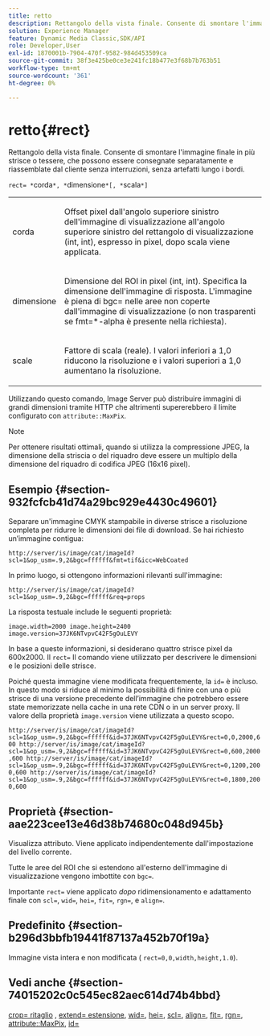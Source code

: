 ```yaml
---
title: retto
description: Rettangolo della vista finale. Consente di smontare l'immagine finale in più strisce o tessere, che possono essere consegnate separatamente e riassemblate dal cliente senza interruzioni, senza artefatti lungo i bordi.
solution: Experience Manager
feature: Dynamic Media Classic,SDK/API
role: Developer,User
exl-id: 1870001b-7904-470f-9582-984d453509ca
source-git-commit: 38f3e425be0ce3e241fc18b477e3f68b7b763b51
workflow-type: tm+mt
source-wordcount: '361'
ht-degree: 0%

---
```


# retto{#rect}

Rettangolo della vista finale. Consente di smontare l&#39;immagine finale in più strisce o tessere, che possono essere consegnate separatamente e riassemblate dal cliente senza interruzioni, senza artefatti lungo i bordi.

`rect= *`corda`*, *`dimensione`*[, *`scala`*]`

<table id="simpletable_69D112F85FA24EFCA727B398DC8ED699"> 
 <tr class="strow"> 
  <td class="stentry"> <p><span class="varname"> corda</span> </p> </td> 
  <td class="stentry"> <p>Offset pixel dall'angolo superiore sinistro dell'immagine di visualizzazione all'angolo superiore sinistro del rettangolo di visualizzazione (int, int), espresso in pixel, dopo <span class="varname"> scala</span> viene applicata. </p></td> 
 </tr> 
 <tr class="strow"> 
  <td class="stentry"> <p><span class="varname"> dimensione</span> </p></td> 
  <td class="stentry"> <p>Dimensione del ROI in pixel (int, int). Specifica la dimensione dell'immagine di risposta. L'immagine è piena di <span class="codeph"> bgc=</span> nelle aree non coperte dall'immagine di visualizzazione (o non trasparenti se <span class="codeph"> fmt=*-alpha</span> è presente nella richiesta). </p></td> 
 </tr> 
 <tr class="strow"> 
  <td class="stentry"> <p><span class="varname"> scale</span> </p></td> 
  <td class="stentry"> <p>Fattore di scala (reale). I valori inferiori a 1,0 riducono la risoluzione e i valori superiori a 1,0 aumentano la risoluzione. </p></td> 
 </tr> 
</table>

Utilizzando questo comando, Image Server può distribuire immagini di grandi dimensioni tramite HTTP che altrimenti supererebbero il limite configurato con `attribute::MaxPix`.

>[!NOTE]
>
>Per ottenere risultati ottimali, quando si utilizza la compressione JPEG, la dimensione della striscia o del riquadro deve essere un multiplo della dimensione del riquadro di codifica JPEG (16x16 pixel).

## Esempio {#section-932fcfcb41d74a29bc929e4430c49601}

Separare un&#39;immagine CMYK stampabile in diverse strisce a risoluzione completa per ridurre le dimensioni dei file di download. Se hai richiesto un’immagine contigua:

`http://server/is/image/cat/imageId?scl=1&op_usm=.9,2&bgc=ffffff&fmt=tif&icc=WebCoated`

In primo luogo, si ottengono informazioni rilevanti sull&#39;immagine:

`http://server/is/image/cat/imageId?scl=1&op_usm=.9,2&bgc=ffffff&req=props`

La risposta testuale include le seguenti proprietà:

`image.width=2000 image.height=2400 image.version=37JK6NTvpvC42F5gOuLEVY`

In base a queste informazioni, si desiderano quattro strisce pixel da 600x2000. Il `rect=` Il comando viene utilizzato per descrivere le dimensioni e le posizioni delle strisce.

Poiché questa immagine viene modificata frequentemente, la `id=` è incluso. In questo modo si riduce al minimo la possibilità di finire con una o più strisce di una versione precedente dell’immagine che potrebbero essere state memorizzate nella cache in una rete CDN o in un server proxy. Il valore della proprietà `image.version` viene utilizzata a questo scopo.

`http://server/is/image/cat/imageId?scl=1&op_usm=.9,2&bgc=ffffff&id=37JK6NTvpvC42F5gOuLEVY&rect=0,0,2000,600 http://server/is/image/cat/imageId?scl=1&op_usm=.9,2&bgc=ffffff&id=37JK6NTvpvC42F5gOuLEVY&rect=0,600,2000,600 http://server/is/image/cat/imageId?scl=1&op_usm=.9,2&bgc=ffffff&id=37JK6NTvpvC42F5gOuLEVY&rect=0,1200,2000,600 http://server/is/image/cat/imageId?scl=1&op_usm=.9,2&bgc=ffffff&id=37JK6NTvpvC42F5gOuLEVY&rect=0,1800,2000,600`

## Proprietà {#section-aae223cee13e46d38b74680c048d945b}

Visualizza attributo. Viene applicato indipendentemente dall&#39;impostazione del livello corrente.

Tutte le aree del ROI che si estendono all&#39;esterno dell&#39;immagine di visualizzazione vengono imbottite con `bgc=`.

Importante `rect=` viene applicato *dopo* ridimensionamento e adattamento finale con `scl=`, `wid=`, `hei=`, `fit=`, `rgn=`, e `align=`.

## Predefinito {#section-b296d3bbfb19441f87137a452b70f19a}

Immagine vista intera e non modificata ( `rect=0,0,width,height,1.0`).

## Vedi anche {#section-74015202c0c545ec82aec614d74b4bbd}

[crop= ritaglio](../../../../../is-api/http-ref/image-serving-api-ref/c-http-protocol-reference/c-command-reference/r-crop.md#reference-6fd0f6399966446ab4425ce050572eab) , [extend= estensione](../../../../../is-api/http-ref/image-serving-api-ref/c-http-protocol-reference/c-command-reference/r-extend.md#reference-7e9156beb285459d830e2d56782a74ac), [wid=](../../../../../is-api/http-ref/image-serving-api-ref/c-http-protocol-reference/c-command-reference/r-is-http-wid.md#reference-bfeadcb67bf4485f851eb21345527e47), [hei=](../../../../../is-api/http-ref/image-serving-api-ref/c-http-protocol-reference/c-command-reference/r-is-http-hei.md#reference-6d6f556ccc0e4b98a815e8a5c1944a96), [scl=](../../../../../is-api/http-ref/image-serving-api-ref/c-http-protocol-reference/c-command-reference/r-scl.md#reference-b2a74e493d0d407e98fe350551ba3fcc), [align=](../../../../../is-api/http-ref/image-serving-api-ref/c-http-protocol-reference/c-command-reference/r-align.md#reference-b7d6b87c75124d78884f916dd6544bc7), [fit=](../../../../../is-api/http-ref/image-serving-api-ref/c-http-protocol-reference/c-command-reference/r-fit.md#reference-f11bff6d93d143d6b135de3a923bc989), [rgn=](../../../../../is-api/http-ref/image-serving-api-ref/c-http-protocol-reference/c-command-reference/r-rgn.md#reference-daa9b80e0d8c4b1aa67d116b578d592f), [attribute::MaxPix](../../../../../is-api/image-catalog/image-serving-api-ref/c-image-catalog-reference/c-attributes-reference/r-maxpix.md#reference-e167d396ac794079ba8b5e6eb16eeda5), [id=](../../../../../is-api/http-ref/image-serving-api-ref/c-http-protocol-reference/c-command-reference/r-id.md#reference-60661184deb3420998779724244fcfa0)
